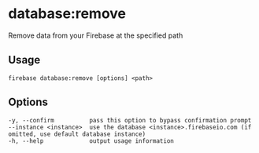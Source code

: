 # database:remove

Remove data from your Firebase at the specified path

## Usage
```
firebase database:remove [options] <path>
```

## Options
```
-y, --confirm          pass this option to bypass confirmation prompt
--instance <instance>  use the database <instance>.firebaseio.com (if omitted, use default database instance)
-h, --help             output usage information
```
